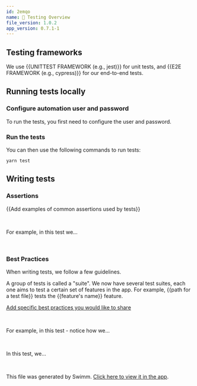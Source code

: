 ```yaml
---
id: 2emqo
name: 🔨 Testing Overview
file_version: 1.0.2
app_version: 0.7.1-1
---
```


## Testing frameworks

We use {{UNITTEST FRAMEWORK (e.g., jest)}} for unit tests, and {{E2E FRAMEWORK (e.g., cypress)}} for our end-to-end tests.

## Running tests locally

### Configure automation user and password

To run the tests, you first need to configure the user and password.

### Run the tests

You can then use the following commands to run tests:

`yarn test`

## Writing tests

### Assertions

{{Add examples of common assertions used by tests}}

<br/>

<!-- TEMPLATE-swimm-snippet-placeholder -->
For example, in this test we...

<br/>

### Best Practices

When writing tests, we follow a few guidelines.

A group of tests is called a "suite". We now have several test suites, each one aims to test a certain set of features in the app. For example, {{path for a test file}} tests the {{feature's name}} feature.

[Add specific best practices you would like to share](#text-placeholder-id-454f)

<br/>

<!-- TEMPLATE-swimm-snippet-placeholder -->
For example, in this test - notice how we...

<br/>

<!-- TEMPLATE-swimm-snippet-placeholder -->
In this test, we...

<br/>

This file was generated by Swimm. [Click here to view it in the app](https://app.swimm.io/repos/Z2l0aHViJTNBJTNBdGVtcGxhdGVzJTNBJTNBc3dpbW1pbw==/docs/2emqo).
